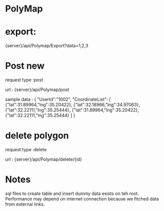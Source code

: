 # PolyMap
# export:
{server}/api/Polymap/Export?data=1,2,3

# Post new 
request type :post 

url : {server}/api/Polymap/post

sample data :
{
  "UserId":"1002",
  "CoordinateList":
[
  {"lat":31.89964,"lng":35.20422},
  {"lat":32.18966,"lng":34.97063},
  {"lat":32.22111,"lng":35.25444},
  {"lat":31.89964,"lng":35.20422},
  {"lat":32.22111,"lng":35.25444}
]
}

# delete polygon
request type :delete 

url : {server}/api/Polymap/delete/{id}

# Notes
sql files to create table and insert dummy data exists on teh root.
Performance may depend on internet connection because we fitched data from external links.
